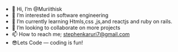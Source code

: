 - 👋 Hi, I’m @Muriithisk
- 👀 I’m interested in software engineering 
- 🌱 I’m currently learning Htmls,css ,js,and reactjs and ruby on rails.
- 💞️ I’m looking to collaborate on more projects 
- 📫 How to reach me; stephenkaruri7@gmail.com
- 😎Lets Code — coding is fun!

<!---
Muriithisk/Muriithisk is a ✨ special ✨ repository because its `README.md` (this file) appears on your GitHub profile.
You can click the Preview link to take a look at your changes.
--->

